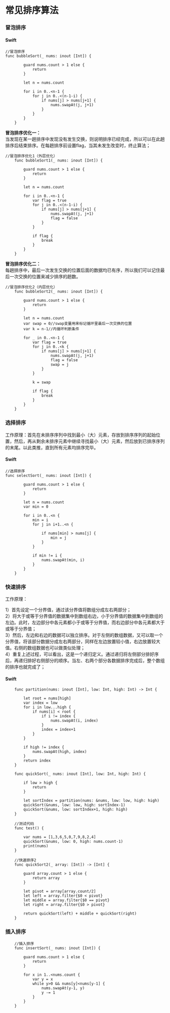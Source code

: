 # 常见排序算法

### 冒泡排序

#### Swift

```
//冒泡排序
func bubbleSort(_ nums: inout [Int]) {
        
        guard nums.count > 1 else {
            return
        }
        
        let n = nums.count
        
        for i in 0..<n-1 {
            for j in 0..<(n-1-i) {
                if nums[j] > nums[j+1] {
                    nums.swapAt(j, j+1)
                }
            }
        }
    }   
```

**冒泡排序优化一：**  
当发现在某一趟排序中发现没有发生交换，则说明排序已经完成，所以可以在此趟排序后结束排序。在每趟排序前设置flag，当其未发生改变时，终止算法；

```
//冒泡排序优化1（外层优化）
    func bubbleSort1(_ nums: inout [Int]) {
        
        guard nums.count > 1 else {
            return
        }
        
        let n = nums.count
        
        for i in 0..<n-1 {
            var flag = true
            for j in 0..<(n-1-i) {
                if nums[j] > nums[j+1] {
                    nums.swapAt(j, j+1)
                    flag = false
                }
            }
            
            if flag {
                break
            }
        }
    }
```

**冒泡排序优化二：**  
每趟排序中，最后一次发生交换的位置后面的数据均已有序，所以我们可以记住最后一次交换的位置来减少排序的趟数。

```
//冒泡排序优化2（内层优化）
    func bubbleSort2(_ nums: inout [Int]) {
        
        guard nums.count > 1 else {
            return
        }
        
        let n = nums.count
        var swap = 0//swap变量用来标记循环里最后一次交换的位置
        var k = n-1//内循环判断条件
        
        for _ in 0..<n-1 {
            var flag = true
            for j in 0..<k {
                if nums[j] > nums[j+1] {
                    nums.swapAt(j, j+1)
                    flag = false
                    swap = j
                }
            }
            
            k = swap
            
            if flag {
                break
            }
        }
    }
```

### 选择排序

工作原理：首先在未排序序列中找到最小（大）元素，存放到排序序列的起始位置，然后，再从剩余未排序元素中继续寻找最小（大）元素，然后放到已排序序列的末尾。以此类推，直到所有元素均排序完毕。

#### Swift
```
//选择排序
func selectSort(_ nums: inout [Int]) {
        
        guard nums.count > 1 else {
            return
        }
        
        let n = nums.count
        var min = 0
        
        for i in 0..<n {
            min = i
            for j in i+1..<n {
                
                if nums[min] > nums[j] {
                    min = j
                }
            }
            
            if min != i {
                nums.swapAt(min, i)
            }
        }
    }   
```

### 快速排序

工作原理：

1）首先设定一个分界值，通过该分界值将数组分成左右两部分；  
2）将大于或等于分界值的数据集中到数组右边，小于分界值的数据集中到数组的左边。此时，左边部分中各元素都小于或等于分界值，而右边部分中各元素都大于或等于分界值；  
3）然后，左边和右边的数据可以独立排序。对于左侧的数组数据，又可以取一个分界值，将该部分数据分成左右两部分，同样在左边放置较小值，右边放置较大值。右侧的数组数据也可以做类似处理；  
4）重复上述过程，可以看出，这是一个递归定义。通过递归将左侧部分排好序后，再递归排好右侧部分的顺序。当左、右两个部分各数据排序完成后，整个数组的排序也就完成了；  

#### Swift

```
    func partition(nums: inout [Int], low: Int, high: Int) -> Int {
        
        let root = nums[high]
        var index = low
        for i in low...high {
            if nums[i] < root {
                if i != index {
                    nums.swapAt(i, index)
                }
                index = index+1
            }
        }
        
        if high != index {
            nums.swapAt(high, index)
        }
        return index
    }
    
    func quickSort(_ nums: inout [Int], low: Int, high: Int) {
        
        if low > high {
            return
        }
        
        let sortIndex = partition(nums: &nums, low: low, high: high)
        quickSort(&nums, low: low, high: sortIndex-1)
        quickSort(&nums, low: sortIndex+1, high: high)
    }
    
    //测试代码
    func test() {
        
        var nums = [1,3,6,5,0,7,9,8,2,4]
        quickSort(&nums, low: 0, high: nums.count-1)
        print(nums)
    }
    
    //快速排序2
    func quickSort2(_ array: [Int]) -> [Int] {
        
        guard array.count > 1 else {
            return array
        }
        
        let pivot = array[array.count/2]
        let left = array.filter{$0 < pivot}
        let middle = array.filter{$0 == pivot}
        let right = array.filter{$0 > pivot}
        
        return quickSort(left) + middle + quickSort(right)
    }
```

### 插入排序

```
    //插入排序
    func insertSort(_ nums: inout [Int]) {
        
        guard nums.count > 1 else {
            return
        }
        
        for x in 1..<nums.count {
            var y = x
            while y>0 && nums[y]<nums[y-1] {
                nums.swapAt(y-1, y)
                y -= 1
            }
        }
    }
```